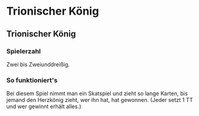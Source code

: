 # Trionischer König

## Trionischer König

### Spielerzahl

Zwei bis Zweiunddreißig.

### So funktioniert's

Bei diesem Spiel nimmt man ein Skatspiel und zieht so lange Karten, bis jemand den Herzkönig zieht, wer ihn hat, hat gewonnen. \(Jeder setzt 1 TT und wer gewinnt erhält alles.\)

